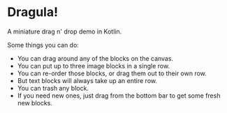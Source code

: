 # Dragula!

A miniature drag n' drop demo in Kotlin.

Some things you can do:
- You can drag around any of the blocks on the canvas.
- You can put up to three image blocks in a single row.
- You can re-order those blocks, or drag them out to their own row.
- But text blocks will always take up an entire row.
- You can trash any block.
- If you need new ones, just drag from the bottom bar to get some fresh new blocks.

